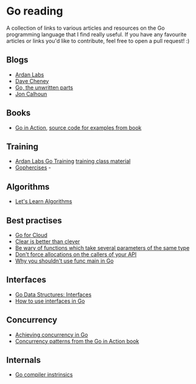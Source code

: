 # Go reading

A collection of links to various articles and resources on the Go programming language that I find really useful.
If you have any favourite articles or links you'd like to contribute, feel free to open a pull request! :)

## Blogs

* [Ardan Labs](https://www.ardanlabs.com/blog/)
* [Dave Cheney](https://dave.cheney.net/category/golang)
* [Go, the unwritten parts](https://rakyll.org/)
* [Jon Calhoun](https://www.calhoun.io/)


## Books

* [Go in Action](https://www.manning.com/books/go-in-action), [source code for examples from book](https://github.com/goinaction/code)

## Training

* [Ardan Labs Go Training](https://www.ardanlabs.com/training/) [training class material](https://github.com/ardanlabs/gotraining)
* [Gophercises](https://gophercises.com/#signup) - 

## Algorithms

* [Let's Learn Algorithms](https://www.calhoun.io/lets-learn-algorithms/)

## Best practises

* [Go for Cloud](https://rakyll.org/go-cloud/)
* [Clear is better than clever](https://dave.cheney.net/2019/07/09/clear-is-better-than-clever)
* [Be wary of functions which take several parameters of the same type](https://dave.cheney.net/2019/09/24/be-wary-of-functions-which-take-several-parameters-of-the-same-type)
* [Don't force allocations on the callers of your API](https://dave.cheney.net/2019/09/05/dont-force-allocations-on-the-callers-of-your-api)
* [Why you shouldn't use func main in Go](https://pace.dev/blog/2020/02/12/why-you-shouldnt-use-func-main-in-golang-by-mat-ryer)

## Interfaces

* [Go Data Structures: Interfaces](https://research.swtch.com/interfaces)
* [How to use interfaces in Go](https://jordanorelli.com/post/32665860244/how-to-use-interfaces-in-go)

## Concurrency

* [Achieving concurrency in Go](https://medium.com/rungo/achieving-concurrency-in-go-3f84cbf870ca)
* [Concurrency patterns from the Go in Action book](https://github.com/goinaction/code/tree/master/chapter7/patterns)

## Internals

* [Go compiler instrinsics](https://dave.cheney.net/2019/08/20/go-compiler-intrinsics)
